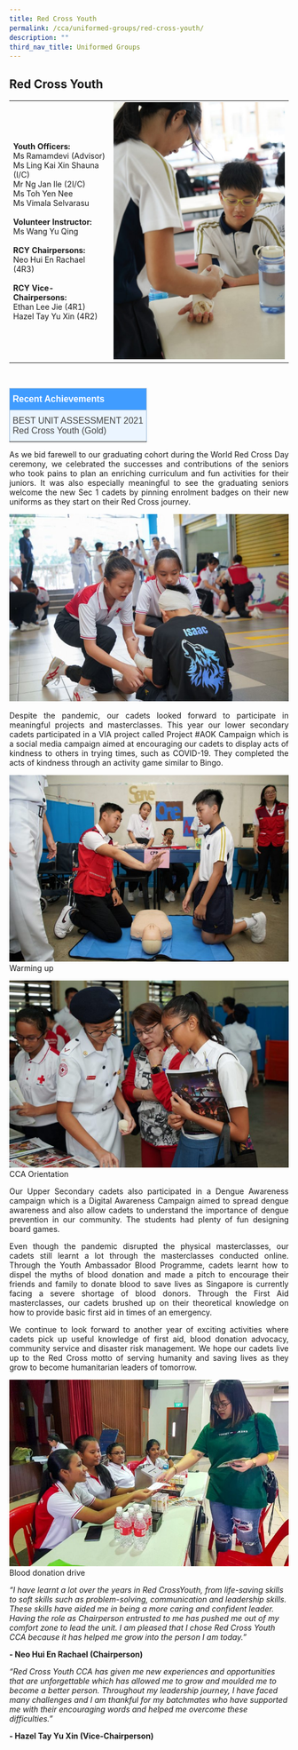 ```yaml
---
title: Red Cross Youth
permalink: /cca/uniformed-groups/red-cross-youth/
description: ""
third_nav_title: Uniformed Groups
---
```

## **Red Cross Youth**



|  |  | 
| -------- | -------- |
| **Youth Officers:** <br>Ms Ramamdevi (Advisor) <br>Ms Ling Kai Xin Shauna (I/C) <br>Mr Ng Jan Ile (2I/C) <br>Ms Toh Yen Nee <br>Ms Vimala Selvarasu<br><br>**Volunteer Instructor:** <br>Ms Wang Yu Qing<br><br>**RCY Chairpersons:** <br>Neo Hui En Rachael (4R3)<br><br>**RCY Vice-Chairpersons:** <br>Ethan Lee Jie (4R1) <br>Hazel Tay Yu Xin (4R2)     |  <img src="/images/Cca/cca-redx-i-First-aid-bandaging-683x1024.jpg" alt="First aid bandaging" style="width:400px" />      | 

<br>
<style type="text/css">
.tg  {border-collapse:collapse;border-color:#9ABAD9;border-spacing:0;}
.tg td{background-color:#EBF5FF;border-color:#9ABAD9;border-style:solid;border-width:1px;color:#444;
  font-family:Arial, sans-serif;font-size:14px;overflow:hidden;padding:10px 5px;word-break:normal;}
.tg th{background-color:#409cff;border-color:#9ABAD9;border-style:solid;border-width:1px;color:#fff;
  font-family:Arial, sans-serif;font-size:14px;font-weight:normal;overflow:hidden;padding:10px 5px;word-break:normal;}
.tg .tg-3jrd{border-color:inherit;font-family:"Lucida Sans Unicode", "Lucida Grande", sans-serif !important;font-size:medium;
  text-align:left;vertical-align:top}
</style>
<table class="tg">
<thead>
  <tr>
		<th class="tg-3jrd"><b>Recent Achievements</b><br></th>
  </tr>
</thead>
<tbody>
  <tr>
    <td class="tg-3jrd">BEST UNIT ASSESSMENT 2021
<br>Red Cross Youth (Gold)</td>
  </tr>
</tbody>
</table>


<p style="text-align:justify">As we bid farewell to our graduating cohort during the World Red Cross Day ceremony, we celebrated the successes and contributions of the seniors who took pains to plan an enriching curriculum  and fun activities for their juniors. It was also especially meaningful to see the graduating seniors welcome the new Sec 1 cadets by pinning enrolment badges on their new uniforms as they start on their Red Cross journey.</p>

![Reacting to an emergency](/images/Cca/cca-redx-i-Reacting-in-an-emergency-768x513.jpg)

<p style="text-align:justify">Despite the pandemic, our cadets looked forward to participate in meaningful projects and masterclasses. This year our lower secondary cadets participated in a VIA project called Project #AOK Campaign which is a social media campaign aimed at encouraging our cadets to display acts of kindness to others in trying times, such as COVID-19. They completed the acts of kindness through an activity game similar to Bingo.</p>

![Warming up](/images/Cca/cca-redx-i-Volunteer-instructor-demonstrating-CPR-768x513.jpg)
Warming up

![CCA Orientation](/images/Cca/cca-redx-i-Orientation-day-recruiting-new-cadets-768x513.jpg)
CCA Orientation

<p style="text-align:justify">Our Upper Secondary cadets also participated in a Dengue Awareness campaign which is a Digital Awareness Campaign aimed to spread dengue awareness and also allow cadets to understand the importance of dengue prevention in our community. The students had plenty of fun designing board games.</p>

<p style="text-align:justify">Even though the pandemic disrupted the physical masterclasses, our cadets still learnt a lot through the masterclasses conducted online. Through the Youth Ambassador Blood Programme, cadets learnt how to dispel the myths of blood donation and made a pitch to encourage their friends and family to donate blood to save lives as Singapore is currently facing a severe shortage of blood donors. Through the First Aid masterclasses, our cadets brushed up on their theoretical knowledge on how to provide basic first aid in times of an emergency.</p>

<p style="text-align:justify">We continue to look forward to another year of exciting activities where cadets pick up useful knowledge of first aid, blood donation advocacy, community service and disaster risk management. We hope our cadets live up to the Red Cross motto of serving humanity and saving lives as they grow to become humanitarian leaders of tomorrow.</p>

![Blood donation drive](/images/Cca/cca-redx-i-Blood-donation-drive-768x512.jpg)
Blood donation drive

*“I have learnt a lot over the years in Red CrossYouth, from life-saving skills to soft skills such as problem-solving, communication and leadership skills. These skills have aided me in being a more caring and confident leader. Having the role as Chairperson entrusted to me has pushed me out of my comfort zone to lead the unit. I am pleased that I chose Red Cross Youth CCA because it has helped me grow into the person I am today.”*

**- Neo Hui En Rachael (Chairperson)**

 

*“Red Cross Youth CCA has given me new experiences and opportunities that are unforgettable which has allowed me to grow and moulded me to become a better person. Throughout my leadership journey, I have faced many challenges and I am thankful for my batchmates who have supported me with their encouraging words and helped me overcome these difficulties.”*

**- Hazel Tay Yu Xin (Vice-Chairperson)**